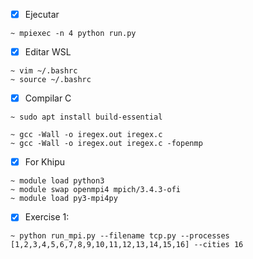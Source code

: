 - [x] Ejecutar

```
~ mpiexec -n 4 python run.py
```

- [x] Editar WSL

```
~ vim ~/.bashrc
~ source ~/.bashrc
```

- [x] Compilar C

```
~ sudo apt install build-essential
```

```
~ gcc -Wall -o iregex.out iregex.c
~ gcc -Wall -o iregex.out iregex.c -fopenmp
```

- [x] For Khipu

```
~ module load python3
~ module swap openmpi4 mpich/3.4.3-ofi
~ module load py3-mpi4py
```

- [x] Exercise 1:

```
~ python run_mpi.py --filename tcp.py --processes [1,2,3,4,5,6,7,8,9,10,11,12,13,14,15,16] --cities 16
```
